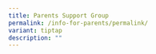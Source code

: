 ```yaml
---
title: Parents Support Group
permalink: /info-for-parents/permalink/
variant: tiptap
description: ""
---
```

<p></p>